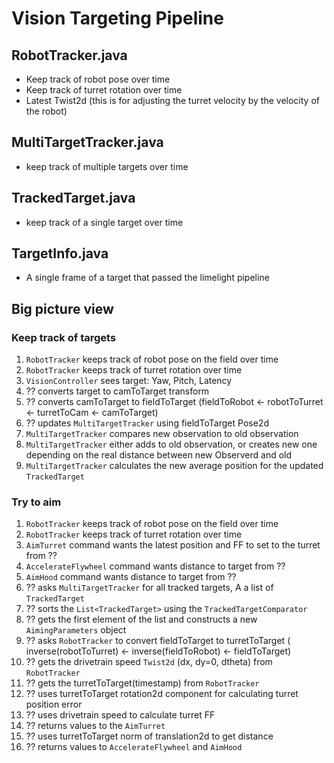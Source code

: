 # Vision Targeting Pipeline
## RobotTracker.java
- Keep track of robot pose over time
- Keep track of turret rotation over time
- Latest Twist2d (this is for adjusting the turret velocity by the velocity of the robot)

## MultiTargetTracker.java
- keep track of multiple targets over time

## TrackedTarget.java
- keep track of a single target over time

## TargetInfo.java
- A single frame of a target that passed the limelight pipeline



## Big picture view
### Keep track of targets
1. `RobotTracker` keeps track of robot pose on the field over time
2. `RobotTracker` keeps track of turret rotation over time
3. `VisionController` sees target: Yaw, Pitch, Latency
4. ?? converts target to camToTarget transform
5. ?? converts camToTarget to fieldToTarget (fieldToRobot <- robotToTurret <- turretToCam <- camToTarget)
6. ?? updates `MultiTargetTracker` using fieldToTarget Pose2d
7. `MultiTargetTracker` compares new observation to old observation
8. `MultiTargetTracker` either adds to old observation, or creates new one depending on the real distance between new Observerd and old
9. `MultiTargetTracker` calculates the new average position for the updated `TrackedTarget`

### Try to aim
1. `RobotTracker` keeps track of robot pose on the field over time
2. `RobotTracker` keeps track of turret rotation over time
3. `AimTurret` command wants the latest position and FF to set to the turret from ??
4. `AccelerateFlywheel` command wants distance to target from ??
5. `AimHood` command wants distance to target from ??
6. ?? asks `MultiTargetTracker` for all tracked targets, A a list of `TrackedTarget`
7. ?? sorts the `List<TrackedTarget>` using the `TrackedTargetComparator`
8. ?? gets the first element of the list and constructs a new `AimingParameters` object
8. ?? asks `RobotTracker` to convert fieldToTarget to turretToTarget ( inverse(robotToTurret) <- inverse(fieldToRobot) <- fieldToTarget)
10. ?? gets the drivetrain speed `Twist2d` (dx, dy=0, dtheta) from `RobotTracker`
11. ?? gets the turretToTarget(timestamp) from `RobotTracker`
12. ?? uses turretToTarget rotation2d component for calculating turret position error
13. ?? uses drivetrain speed to calculate turret FF
14. ?? returns values to the `AimTurret`
15. ?? uses turretToTarget norm of translation2d to get distance
16. ?? returns values to `AccelerateFlywheel` and `AimHood`